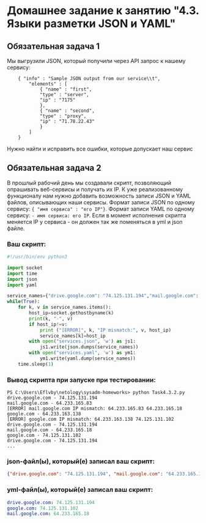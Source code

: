 # Домашнее задание к занятию "4.3. Языки разметки JSON и YAML"


## Обязательная задача 1
Мы выгрузили JSON, который получили через API запрос к нашему сервису:
```
    { "info" : "Sample JSON output from our service\\t",
        "elements" : [
            { "name" : "first",
            "type" : "server",
            "ip" : "7175" 
            },
            { "name" : "second",
            "type" : "proxy",
            "ip" : "71.78.22.43"
            }
        ]
    }
```
  Нужно найти и исправить все ошибки, которые допускает наш сервис

## Обязательная задача 2
В прошлый рабочий день мы создавали скрипт, позволяющий опрашивать веб-сервисы и получать их IP. К уже реализованному функционалу нам нужно добавить возможность записи JSON и YAML файлов, описывающих наши сервисы. Формат записи JSON по одному сервису: `{ "имя сервиса" : "его IP"}`. Формат записи YAML по одному сервису: `- имя сервиса: его IP`. Если в момент исполнения скрипта меняется IP у сервиса - он должен так же поменяться в yml и json файле.

### Ваш скрипт:
```python
#!/usr/bin/env python3

import socket
import time
import json
import yaml

service_names={"drive.google.com": "74.125.131.194","mail.google.com": "64.233.165.83","google.com": "64.233.163.138"}
while(True):
    for k, v in service_names.items():
        host_ip=socket.gethostbyname(k)
        print(k, "-", v)
        if host_ip!=v:
            print ("[ERROR]", k, "IP mismatch:", v, host_ip)
            service_names[k]=host_ip
        with open("services.json", 'w') as js1:
            js1.write(json.dumps(service_names))
        with open("services.yaml", 'w') as ym1:
            ym1.write(yaml.dump(service_names))
    time.sleep(1)
```

### Вывод скрипта при запуске при тестировании:
```
PS C:\Users\Eflvby\netology\sysadm-homeworks> python Task4.3.2.py             
drive.google.com - 74.125.131.194
mail.google.com - 64.233.165.83
[ERROR] mail.google.com IP mismatch: 64.233.165.83 64.233.165.18
google.com - 64.233.163.138
[ERROR] google.com IP mismatch: 64.233.163.138 74.125.131.102
drive.google.com - 74.125.131.194
mail.google.com - 64.233.165.18
google.com - 74.125.131.102
drive.google.com - 74.125.131.194
...
```

### json-файл(ы), который(е) записал ваш скрипт:
```json
{"drive.google.com": "74.125.131.194", "mail.google.com": "64.233.165.18", "google.com": "74.125.131.102"}
```

### yml-файл(ы), который(е) записал ваш скрипт:
```yaml
drive.google.com: 74.125.131.194
google.com: 74.125.131.102
mail.google.com: 64.233.165.18
```

